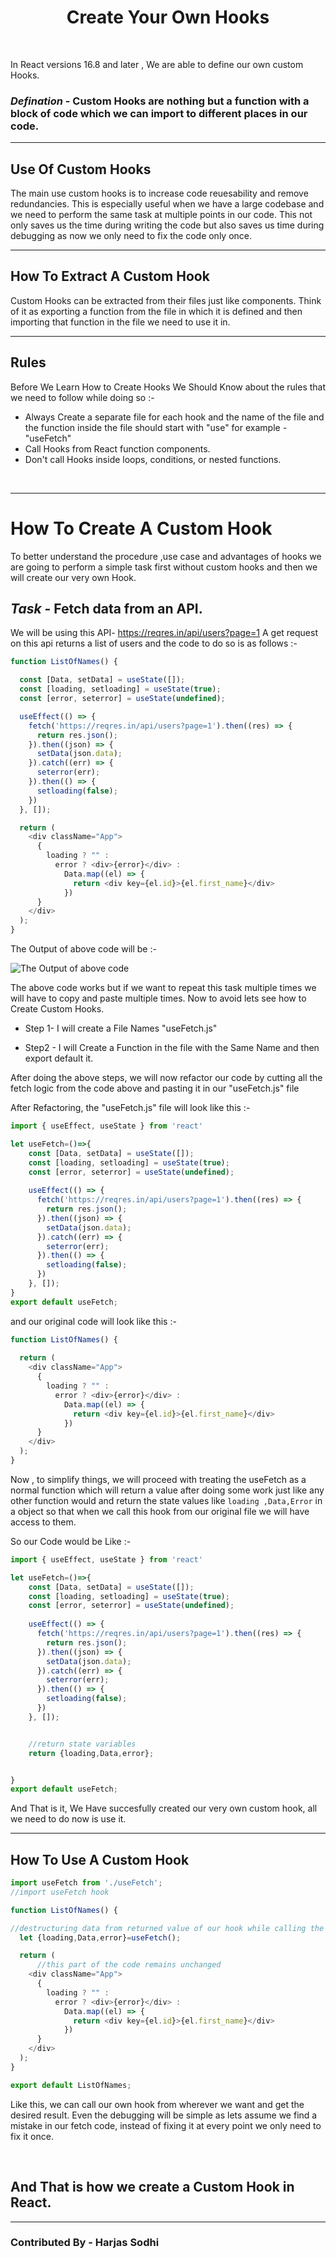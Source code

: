 # <h1 align="center">Create Your Own Hooks</h1>

<br/>

In React versions 16.8 and later , We are able to define our own custom Hooks.

### _Defination_ - Custom Hooks are nothing but a function with a block of code which we can import to different places in our code.

--- 
## Use Of Custom Hooks
The main use custom hooks is to increase code reuesability and remove redundancies.
This is especially useful when we have a large codebase and we need to perform the same task at multiple points in our code. This not only saves us the time during writing the code but also saves us time during debugging as now we only need to fix the code only once.

---
## How To Extract A Custom Hook
Custom Hooks can be extracted from their files just like components. Think of it as exporting a function from the file in which it is defined and then importing that function in the file we need to use it in.

---
## Rules

Before We Learn How to Create Hooks We Should Know about the rules that we need to follow while doing so :- 
 
 * Always Create a separate file for each hook and the name of the file and the function inside the file should start with "use" for example - "useFetch"
 * Call Hooks from React function components.
 * Don't call Hooks inside loops, conditions, or nested functions.

<br/>

---
# How To Create A Custom Hook
To better understand the procedure ,use case and advantages of hooks we are going to perform a simple task first without custom hooks and then we will create our very own Hook.

## _Task_ - Fetch data from an API.

We will be using this API- https://reqres.in/api/users?page=1
A get request on this api returns a list of users and the code to do so is as follows :-
```javascript
function ListOfNames() {

  const [Data, setData] = useState([]);
  const [loading, setloading] = useState(true);
  const [error, seterror] = useState(undefined);

  useEffect(() => {
    fetch('https://reqres.in/api/users?page=1').then((res) => {
      return res.json();
    }).then((json) => {
      setData(json.data);
    }).catch((err) => {
      seterror(err);
    }).then(() => {
      setloading(false);
    })
  }, []);

  return (
    <div className="App">
      {
        loading ? "" :
          error ? <div>{error}</div> :
            Data.map((el) => {
              return <div key={el.id}>{el.first_name}</div>
            })
      }
    </div>
  );
}
```
The Output of above code will be :-

![The Output of above code](./assets/CustomHooksImg-1.png "The Output of above code")

The above code works but if we want to repeat this task multiple times we will have to copy and paste multiple times. Now to avoid lets see how to Create Custom Hooks.

* Step 1- I will create a File Names "useFetch.js"

* Step2 - I will Create a Function in the file with the Same Name and then export default it.

After doing the above steps, we will now refactor our code by cutting all the fetch logic from the code above and pasting it in our "useFetch.js" file

After Refactoring, the "useFetch.js" file will look like this :-
```javascript   
import { useEffect, useState } from 'react'

let useFetch=()=>{
    const [Data, setData] = useState([]);
    const [loading, setloading] = useState(true);
    const [error, seterror] = useState(undefined);
  
    useEffect(() => {
      fetch('https://reqres.in/api/users?page=1').then((res) => {
        return res.json();
      }).then((json) => {
        setData(json.data);
      }).catch((err) => {
        seterror(err);
      }).then(() => {
        setloading(false);
      })
    }, []);
}
export default useFetch;
```


and our original code will look like this :-
```javascript 
function ListOfNames() {
  
  return (
    <div className="App">
      {
        loading ? "" :
          error ? <div>{error}</div> :
            Data.map((el) => {
              return <div key={el.id}>{el.first_name}</div>
            })
      }
    </div>
  );
}

```

Now , to simplify things, we will proceed with treating the useFetch as a normal function which will return a value after doing some work just like any other function would and return the state values like ``` loading ,Data,Error ``` in a object so that when we call this hook from our original file we will have access to them.

So our Code would be Like :-
```javascript
import { useEffect, useState } from 'react'

let useFetch=()=>{
    const [Data, setData] = useState([]);
    const [loading, setloading] = useState(true);
    const [error, seterror] = useState(undefined);
  
    useEffect(() => {
      fetch('https://reqres.in/api/users?page=1').then((res) => {
        return res.json();
      }).then((json) => {
        setData(json.data);
      }).catch((err) => {
        seterror(err);
      }).then(() => {
        setloading(false);
      })
    }, []);


    //return state variables
    return {loading,Data,error};


}
export default useFetch;
```

And That is it, We Have succesfully created our very own custom hook, all we need to do now is use it.

---
## How To Use A Custom Hook

```javascript
import useFetch from './useFetch';
//import useFetch hook

function ListOfNames() {

//destructuring data from returned value of our hook while calling the it just like a function
  let {loading,Data,error}=useFetch();

  return (
      //this part of the code remains unchanged
    <div className="App">
      {
        loading ? "" :
          error ? <div>{error}</div> :
            Data.map((el) => {
              return <div key={el.id}>{el.first_name}</div>
            })
      }
    </div>
  );
}

export default ListOfNames;
```

Like this, we can call our own hook from wherever we want and get the desired result. Even the debugging will be simple as lets assume we find a mistake in our fetch code, instead of fixing it at every point we only need to fix it once. 

<br/>

## And That is how we create a Custom Hook in React.

---
### Contributed By - Harjas Sodhi